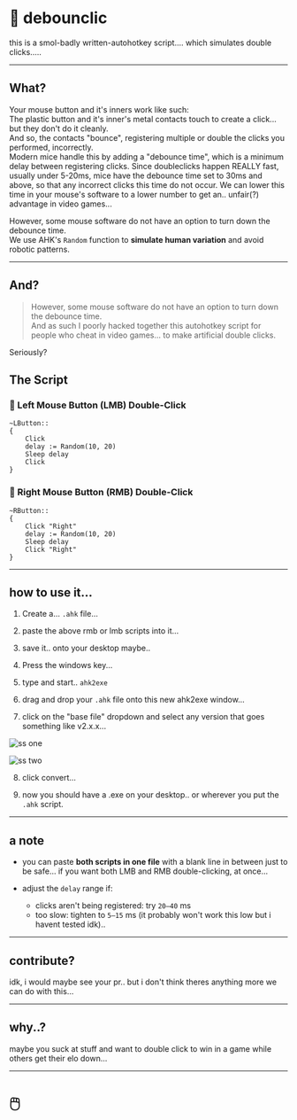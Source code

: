 # 📄 debounclic

this is a smol-badly written-autohotkey script.... which simulates double clicks.....

---

## What?

Your mouse button and it's inners work like such:  
The plastic button and it's inner's metal contacts touch to create a click... but they don't do it cleanly.  
And so, the contacts "bounce", registering multiple or double the clicks you performed, incorrectly.  
Modern mice handle this by adding a "debounce time", which is a minimum delay between registering clicks. Since doubleclicks happen REALLY fast, usually under 5-20ms, mice have the debounce time set to 30ms and above, so that any incorrect clicks this time do not occur. We can lower this time in your mouse's software to a lower number to get an.. unfair(?) advantage in video games...  
  
However, some mouse software do not have an option to turn down the debounce time.  
We use AHK's `Random` function to **simulate human variation** and avoid robotic patterns.

---

## And?

> However, some mouse software do not have an option to turn down the debounce time.  
And as such I poorly hacked together this autohotkey script for people who cheat in video games... to make artificial double clicks.

Seriously?

## The Script

### 🔹 Left Mouse Button (LMB) Double-Click

```ahk
~LButton::
{
    Click
    delay := Random(10, 20)
    Sleep delay
    Click
}
````

### 🔹 Right Mouse Button (RMB) Double-Click

```ahk
~RButton::
{
    Click "Right"
    delay := Random(10, 20)
    Sleep delay
    Click "Right"
}
```

---

## how to use it...

1. Create a... `.ahk` file...  
  
2. paste the above rmb or lmb scripts into it...  
  
3. save it.. onto your desktop maybe..  
  
4. Press the windows key...  
  
5. type and start.. `ahk2exe`  
  
6. drag and drop your `.ahk` file onto this new ahk2exe window...  
  
7. click on the "base file" dropdown and select any version that goes something like v2.x.x...  

![ss one](https://github.com/user-attachments/assets/32f0fb19-05b9-4202-ac73-ad6a712e4295)

![ss two](https://github.com/user-attachments/assets/2c9bf244-4760-49b7-9219-b92559d932cb)

  
8. click convert...  
  
9. now you should have a .exe on your desktop.. or wherever you put the `.ahk` script.  

---

## a note

* you can paste **both scripts in one file** with a blank line in between just to be safe... if you want both LMB and RMB double-clicking, at once...  
* adjust the `delay` range if:

  * clicks aren't being registered: try `20–40` ms
  * too slow: tighten to `5–15` ms (it probably won't work this low but i havent tested idk)..  

---

## contribute?

idk, i would maybe see your pr.. but i don't think theres anything more we can do with this...  

---

## why..?

maybe you suck at stuff and want to double click to win in a game while others get their elo down...

---

# 🖱️
